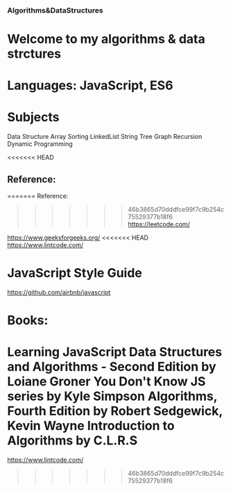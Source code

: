 ### Algorithms&DataStructures

# Welcome to my algorithms & data strctures
# Languages: JavaScript, ES6

# Subjects
Data Structure
Array
Sorting
LinkedList
String
Tree
Graph
Recursion 
Dynamic Programming

<<<<<<< HEAD
## Reference: 
=======
Reference: 

>>>>>>> 46b3865d70dddfce99f7c9b254c75529377b18f6
https://leetcode.com/

https://www.geeksforgeeks.org/
<<<<<<< HEAD
https://www.lintcode.com/

# JavaScript Style Guide
https://github.com/airbnb/javascript

# Books: 
Learning JavaScript Data Structures and Algorithms - Second Edition by Loiane Groner
You Don't Know JS series by Kyle Simpson
Algorithms, Fourth Edition by Robert Sedgewick, Kevin Wayne
Introduction to Algorithms by C.L.R.S
=======

https://www.lintcode.com/
>>>>>>> 46b3865d70dddfce99f7c9b254c75529377b18f6

